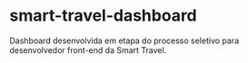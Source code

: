 # smart-travel-dashboard
Dashboard desenvolvida em etapa do processo seletivo para desenvolvedor front-end da Smart Travel.
